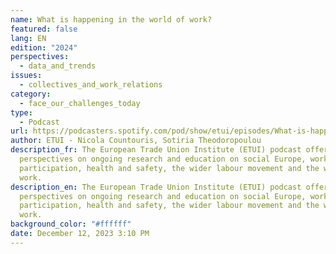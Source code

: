 ```yaml
---
name: What is happening in the world of work?
featured: false
lang: EN
edition: "2024"
perspectives:
  - data_and_trends
issues:
  - collectives_and_work_relations
category:
  - face_our_challenges_today
type:
  - Podcast
url: https://podcasters.spotify.com/pod/show/etui/episodes/What-is-happening-in-the-world-of-work--with-Nicola-Countouris-and-Sotiria-Theodoropoulou-e21u8ee
author: ETUI - Nicola Countouris, Sotiria Theodoropoulou
description_fr: The European Trade Union Institute (ETUI) podcast offers new
  perspectives on ongoing research and education on social Europe, worker
  participation, health and safety, the wider labour movement and the world of
  work.
description_en: The European Trade Union Institute (ETUI) podcast offers new
  perspectives on ongoing research and education on social Europe, worker
  participation, health and safety, the wider labour movement and the world of
  work.
background_color: "#ffffff"
date: December 12, 2023 3:10 PM
---
```

